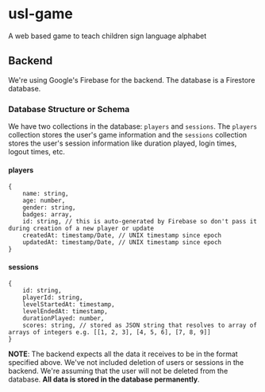 # usl-game

A web based game to teach children sign language alphabet

## Backend

We're using Google's Firebase for the backend. The database is a Firestore database.

### Database Structure or Schema

We have two collections in the database: `players` and `sessions`. The `players` collection stores the user's game information and the `sessions` collection stores the user's session information like duration played, login times, logout times, etc.

#### players

```
{
    name: string,
    age: number,
    gender: string,
    badges: array,
    id: string, // this is auto-generated by Firebase so don't pass it during creation of a new player or update
    createdAt: timestamp/Date, // UNIX timestamp since epoch
    updatedAt: timestamp/Date, // UNIX timestamp since epoch
}
```

#### sessions

```
{
    id: string,
    playerId: string,
    levelStartedAt: timestamp,
    levelEndedAt: timestamp,
    durationPlayed: number,
    scores: string, // stored as JSON string that resolves to array of arrays of integers e.g. [[1, 2, 3], [4, 5, 6], [7, 8, 9]]
}
```

**NOTE**: The backend expects all the data it receives to be in the format specified above. We've not included deletion of users or sessions in the backend. We're assuming that the user will not be deleted from the database. **All data is stored in the database permanently**.
